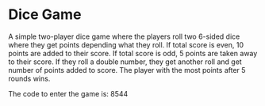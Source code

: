# Dice Game

A simple two-player dice game where the players roll two 6-sided dice where they get points depending what they roll. If total score is even, 10 points are added to their score. If total score is odd, 5 points are taken away to their score. If they roll a double number, they get another roll and get number of points added to score. The player with the most points after 5 rounds wins.

The code to enter the game is: 8544
